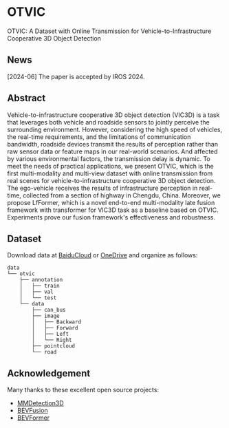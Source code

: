# OTVIC
OTVIC: A Dataset with Online Transmission for Vehicle-to-Infrastructure Cooperative 3D Object Detection

## News
[2024-06] The paper is accepted by IROS 2024.

## Abstract
Vehicle-to-infrastructure cooperative 3D object detection (VIC3D) is a task that leverages both vehicle and roadside sensors to jointly perceive the surrounding environment. However, considering the high speed of vehicles, the real-time requirements, and the limitations of communication bandwidth, roadside devices transmit the results of perception rather than raw sensor data or feature maps in our real-world scenarios. And affected by various environmental factors, the transmission delay is dynamic. To meet the needs of practical applications, we present OTVIC, which is the first multi-modality and multi-view dataset with online transmission from real scenes for vehicle-to-infrastructure cooperative 3D object detection. The ego-vehicle receives the results of infrastructure perception in real-time, collected from a section of highway in Chengdu, China. Moreover, we propose LfFormer, which is a novel end-to-end multi-modality late fusion framework with transformer for VIC3D task as a baseline based on OTVIC. Experiments prove our fusion framework's effectiveness and robustness.

## Dataset
Download data at [BaiduCloud](https://pan.baidu.com/s/1WrTgJ7wFccfszt15FJwsNA?pwd=f4in) or [OneDrive](https://zjueducn-my.sharepoint.com/:f:/g/personal/zhu_he_zju_edu_cn/Eh9Os8y64hhEqkkGICLTJ9sBKXHWpo39NJ6tg3JArU7AIQ) and organize as follows:
```
data
└── otvic
    ├── annotation
    │   ├── train
    │   ├── val
    │   └── test
    └── data
        ├── can_bus
        ├── image
        │   ├── Backward
        │   ├── Forward
        │   ├── Left
        │   └── Right
        ├── pointcloud
        └── road
```

## Acknowledgement
Many thanks to these excellent open source projects:
 - [MMDetection3D](https://github.com/open-mmlab/mmdetection3d)
 - [BEVFusion](https://github.com/ADLab-AutoDrive/BEVFusion)
 - [BEVFormer](https://github.com/fundamentalvision/BEVFormer)
